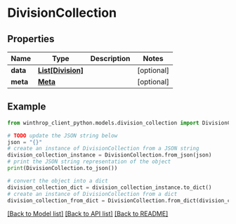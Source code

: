 # DivisionCollection


## Properties

Name | Type | Description | Notes
------------ | ------------- | ------------- | -------------
**data** | [**List[Division]**](Division.md) |  | [optional] 
**meta** | [**Meta**](Meta.md) |  | [optional] 

## Example

```python
from winthrop_client_python.models.division_collection import DivisionCollection

# TODO update the JSON string below
json = "{}"
# create an instance of DivisionCollection from a JSON string
division_collection_instance = DivisionCollection.from_json(json)
# print the JSON string representation of the object
print(DivisionCollection.to_json())

# convert the object into a dict
division_collection_dict = division_collection_instance.to_dict()
# create an instance of DivisionCollection from a dict
division_collection_from_dict = DivisionCollection.from_dict(division_collection_dict)
```
[[Back to Model list]](../README.md#documentation-for-models) [[Back to API list]](../README.md#documentation-for-api-endpoints) [[Back to README]](../README.md)


